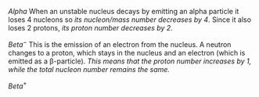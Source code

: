 *Alpha*
When an unstable nucleus decays by emitting an alpha particle it loses 4 nucleons so *its nucleon/mass number decreases by 4*. Since it also loses 2 protons, *its proton number decreases by 2.* 

*Beta*$^{-}$
This is the emission of an electron from the nucleus. A neutron changes to a proton, which stays in the nucleus and an electron (which is emitted as a β-particle). *This means that the proton number increases by 1, while the total nucleon number remains the same.*

*Beta*$^{+}$